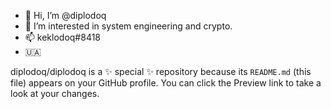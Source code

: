 - 👋 Hi, I’m @diplodoq
- 👀 I’m interested in  system engineering and crypto.
- 📫 keklodoq#8418
- 🇺🇦 


diplodoq/diplodoq is a ✨ special ✨ repository because its `README.md` (this file) appears on your GitHub profile.
You can click the Preview link to take a look at your changes.

